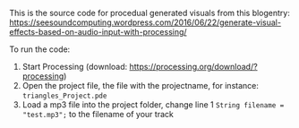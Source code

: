 This is the source code for procedual generated visuals from this blogentry: 
https://seesoundcomputing.wordpress.com/2016/06/22/generate-visual-effects-based-on-audio-input-with-processing/

To run the code:

  1. Start Processing (download: https://processing.org/download/?processing)
  2. Open the project file, the file with the projectname, for instance: `triangles_Project.pde`
  3. Load a mp3 file into the project folder, change line 1 `String filename = "test.mp3";` to the filename of your track
